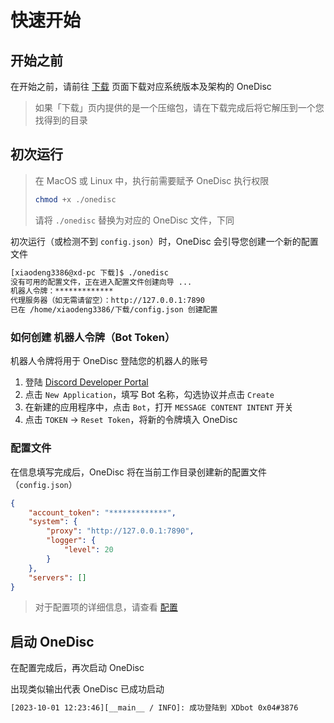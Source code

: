 # 快速开始

## 开始之前

在开始之前，请前往 [下载](download.md) 页面下载对应系统版本及架构的 OneDisc

> 如果「下载」页内提供的是一个压缩包，请在下载完成后将它解压到一个您找得到的目录

## 初次运行

> 在 MacOS 或 Linux 中，执行前需要赋予 OneDisc 执行权限
> ```bash
> chmod +x ./onedisc
> ```
> 请将 `./onedisc` 替换为对应的 OneDisc 文件，下同

初次运行（或检测不到 `config.json`）时，OneDisc 会引导您创建一个新的配置文件

```bash
[xiaodeng3386@xd-pc 下载]$ ./onedisc
没有可用的配置文件，正在进入配置文件创建向导 ...
机器人令牌：*************
代理服务器（如无需请留空）：http://127.0.0.1:7890
已在 /home/xiaodeng3386/下载/config.json 创建配置
```

### 如何创建 机器人令牌（Bot Token）

机器人令牌将用于 OneDisc 登陆您的机器人的账号

1. 登陆 [Discord Developer Portal](https://discord.com/developers/applications)
2. 点击 `New Application`，填写 Bot 名称，勾选协议并点击 `Create`
3. 在新建的应用程序中，点击 `Bot`，打开 `MESSAGE CONTENT INTENT` 开关
4. 点击 `TOKEN` -> `Reset Token`，将新的令牌填入 OneDisc

### 配置文件

在信息填写完成后，OneDisc 将在当前工作目录创建新的配置文件（`config.json`）

```json
{
    "account_token": "*************",
    "system": {
        "proxy": "http://127.0.0.1:7890",
        "logger": {
            "level": 20
        }
    },
    "servers": []
}
```

> 对于配置项的详细信息，请查看 [配置](config.md)

## 启动 OneDisc

在配置完成后，再次启动 OneDisc

出现类似输出代表 OneDisc 已成功启动

```bash
[2023-10-01 12:23:46][__main__ / INFO]: 成功登陆到 XDbot 0x04#3876
```


